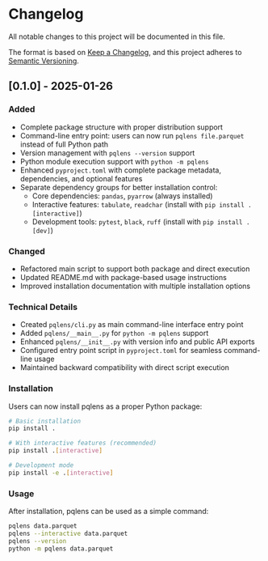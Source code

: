 # Changelog

All notable changes to this project will be documented in this file.

The format is based on [Keep a Changelog](https://keepachangelog.com/en/1.0.0/),
and this project adheres to [Semantic Versioning](https://semver.org/spec/v2.0.0.html).

## [0.1.0] - 2025-01-26

### Added
- Complete package structure with proper distribution support
- Command-line entry point: users can now run `pqlens file.parquet` instead of full Python path
- Version management with `pqlens --version` support
- Python module execution support with `python -m pqlens`
- Enhanced `pyproject.toml` with complete package metadata, dependencies, and optional features
- Separate dependency groups for better installation control:
  - Core dependencies: `pandas`, `pyarrow` (always installed)
  - Interactive features: `tabulate`, `readchar` (install with `pip install .[interactive]`)
  - Development tools: `pytest`, `black`, `ruff` (install with `pip install .[dev]`)

### Changed
- Refactored main script to support both package and direct execution
- Updated README.md with package-based usage instructions
- Improved installation documentation with multiple installation options

### Technical Details
- Created `pqlens/cli.py` as main command-line interface entry point
- Added `pqlens/__main__.py` for `python -m pqlens` support
- Enhanced `pqlens/__init__.py` with version info and public API exports
- Configured entry point script in `pyproject.toml` for seamless command-line usage
- Maintained backward compatibility with direct script execution

### Installation
Users can now install pqlens as a proper Python package:
```bash
# Basic installation
pip install .

# With interactive features (recommended)
pip install .[interactive]

# Development mode
pip install -e .[interactive]
```

### Usage
After installation, pqlens can be used as a simple command:
```bash
pqlens data.parquet
pqlens --interactive data.parquet
pqlens --version
python -m pqlens data.parquet
```